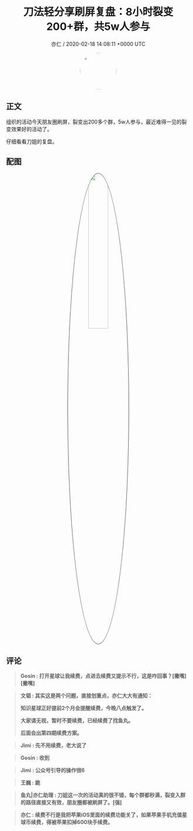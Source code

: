 <h1 align="center">刀法轻分享刷屏复盘：8小时裂变200&#43;群，共5w人参与</h1>
<p align="center">
    <a>亦仁 / 2020-02-18 14:08:11 &#43;0000 UTC</a>
</p>

<div align="center">
    <img src="https://images.zsxq.com/Fn3NQqCN8nuGF86yZPXSbEsl0mb3?e=1590940799&amp;token=kIxbL07-8jAj8w1n4s9zv64FuZZNEATmlU_Vm6zD:pfbNc8W3hS0oYG_hyXXh_rHMHuc=" width="100" height="100" style="border:1px solid;border-radius:50%; color:#ffffff"/>
</div>

## 正文

<div>
  组织的活动今天朋友圈刷屏，裂变出200多个群，5w人参与，最近难得一见的裂变效果好的活动了。

仔细看看刀姐的复盘。
</div>

## 配图
<div class="image" align="center">

<img src="https://images.zsxq.com/FhXEEZOw4WXY3csK-o2MO1Nk1BN7?imageMogr2/auto-orient/thumbnail/800x/format/jpg/blur/1x0/quality/75&amp;e=1590940799&amp;token=kIxbL07-8jAj8w1n4s9zv64FuZZNEATmlU_Vm6zD:6Dp_jxSrRPmpWA1H92PHTrudd-4=" width="33%" height="33%" style="border:1px solid;border-radius:50%; color:#3c3f41"/>

</div>

## 评论

<div align="left">
<div>

<blockquote >
<span> <strong>Gosin : 打开星球让我续费，点进去续费又提示不行，这是咋回事？[撇嘴][撇嘴] </strong></span>
</blockquote>

<blockquote >
<span> <strong>文韬 : 其实这是两个问题，直接划重点，亦仁大大有通知：

知识星球正好提前2个月会提醒续费，今晚八点触发了。

大家请无视，暂时不要续费，已经续费了找鱼丸。

后面会出第四期续费方案。 </strong></span>
</blockquote>

<blockquote >
<span> <strong>Jimi : 先不用续费，老大说了 </strong></span>
</blockquote>

<blockquote >
<span> <strong>Gosin : 收到 </strong></span>
</blockquote>

<blockquote >
<span> <strong>Jimi : 公众号引导的操作很6 </strong></span>
</blockquote>

<blockquote >
<span> <strong>王巍 : 跪 </strong></span>
</blockquote>

<blockquote >
<span> <strong>鱼丸|亦仁助理 : 刀姐这一次的活动真的很不错，每个群都秒满，裂变入群的路径直接又有效，朋友圈都被刷屏了。[强] </strong></span>
</blockquote>

<blockquote >
<span> <strong>亦仁 : 续费不行是我把苹果iOS里面的续费功能关了，如果苹果手机充值星球币续费，得被苹果扣掉600块手续费。 </strong></span>
</blockquote>

</div>
</div>